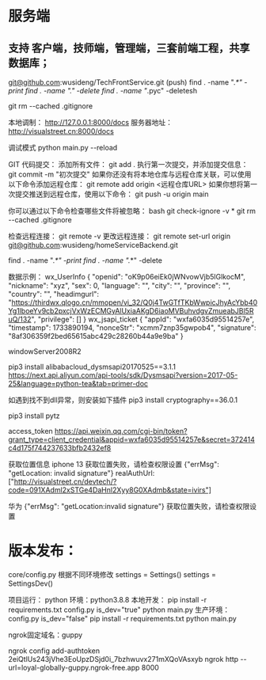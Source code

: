 # 服务端
## 支持 客户端，技师端，管理端，三套前端工程，共享数据库；

 git@github.com:wusideng/TechFrontService.git (push)
find . -name "._*" -print
find . -name "._*" -delete
find . -name "*.pyc" -deletesh 

git rm --cached .gitignore


本地调制：
http://127.0.0.1:8000/docs
服务器地址：
http://visualstreet.cn:8000/docs

调试模式 python main.py --reload

GIT 
  代码提交：
    添加所有文件：
    git add .
    执行第一次提交，并添加提交信息：
    git commit -m "初次提交"
    如果你还没有将本地仓库与远程仓库关联，可以使用以下命令添加远程仓库：
    git remote add origin <远程仓库URL>
    如果你想将第一次提交推送到远程仓库，使用以下命令：
    git push -u origin main

  你可以通过以下命令检查哪些文件将被忽略：
  bash
  git check-ignore -v *
  git rm --cached .gitignore


  检查远程连接：
  git remote -v
  更改远程连接：
  git remote set-url origin git@github.com:wusideng/homeServiceBackend.git

find . -name "._*" -print
find . -name "._*" -delete

数据示例：
wx_UserInfo
{
  "openid": "oK9p06eiEk0jWNvowVjb5lGlkocM",
  "nickname": "xyz",
  "sex": 0,
  "language": "",
  "city": "",
  "province": "",
  "country": "",
  "headimgurl": "https://thirdwx.qlogo.cn/mmopen/vi_32/Q0j4TwGTfTKbWwpicJhyAcYbb40Yg1lboeYv9cb2pxcjVxWzECMGyAlUxiaAKgD6iaoMVBuhvdgvZmueabJBl5RuQ/132",
  "privilege": []
}
wx_jsapi_ticket
{
  "appId": "wxfa6035d95514257e",
  "timestamp": 1733890194,
  "nonceStr": "xcmm7znp35gwpob4",
  "signature": "8af306359f2bed65615abc429c28260b44a9e9ba"
}


windowServer2008R2 

pip3 install alibabacloud_dysmsapi20170525==3.1.1
https://next.api.aliyun.com/api-tools/sdk/Dysmsapi?version=2017-05-25&language=python-tea&tab=primer-doc

如遇到找不到dll异常，则安装如下插件
pip3 install cryptography==36.0.1  

pip3 install pytz

access_token 
https://api.weixin.qq.com/cgi-bin/token?grant_type=client_credential&appid=wxfa6035d95514257e&secret=372414c4d175f744237633bfb2432ef8

获取位置信息
iphone 13
获取位置失败，请检查权限设置
{"errMsg": "getLocation: invalid signature"}
realAuthUrl:["http://visualstreet.cn/devtech/?code=091XAdml2xSTGe4DaHnl2Xyy8G0XAdmb&state=ivirs"]

华为
{"errMsg": "getLocation:invalid signature"}
获取位置失败，请检查权限设置


# 版本发布：
core/config.py
  根据不同环境修改
  settings = Settings()
  settings = SettingsDev()


项目运行：
python 环境：python3.8.8
本地开发：
pip install -r requirements.txt
config.py is_dev="true"
python main.py
生产环境：
config.py is_dev="false"
pip install -r requirements.txt
python main.py



ngrok固定域名：guppy

ngrok config add-authtoken 2eiQtlUs243jVhe3EoUpzDSjd0i_7bzhwuvx271mXQoVAsxyb
ngrok http --url=loyal-globally-guppy.ngrok-free.app 8000
